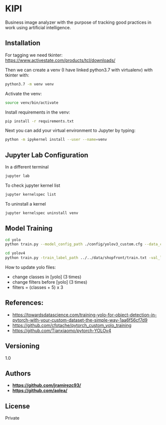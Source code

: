 # KIPI

Business image analyzer with the purpose of tracking good practices in work using artificial intelligence.

## Installation

For tagging we need tkinter: https://www.activestate.com/products/tcl/downloads/

Then we can create a venv (I have linked python3.7 with virtualenv) with tkinter with:

```bash
python3.7 -m venv venv
```

Activate the venv:

```bash
source venv/bin/activate
```

Install requirements in the venv:

```bash
pip install -r requirements.txt
```

Next you can add your virtual environment to Jupyter by typing:

```bash
python -m ipykernel install --user --name=venv
```

## Jupyter Lab Configuration

In a different terminal

```bash
jupyter lab
```

To check jupyter kernel list

```bash
jupyter kernelspec list
```

To uninstall a kernel

```bash
jupyter kernelspec uninstall venv
```

## Model Training

```bash
cd yolo
python train.py --model_config_path ./config/yolov3_custom.cfg --data_config_path ./config/coco_custom.data --class_path ./config/coco_custom.names
```

```bash
cd yolov4
python train.py -train_label_path ../../data/shopfront/train.txt -val_label_path ../../data/shopfront/val.txt -dir /Users/jrc/Desktop/Jorge/Otros/Coding/Kipi/kipi/models/yolov4 -classes 3 -pretrained ./cfg/yolov4.conv.137.pth
```

How to update yolo files:

- change classes in [yolo] (3 times)
- change filters before [yolo] (3 times)
- filters = (classes + 5) x 3

## References:

- https://towardsdatascience.com/training-yolo-for-object-detection-in-pytorch-with-your-custom-dataset-the-simple-way-1aa6f56cf7d9
- https://github.com/cfotache/pytorch_custom_yolo_training
- https://github.com/Tianxiaomo/pytorch-YOLOv4

## Versioning

1.0

## Authors

- **https://github.com/jramirezc93/**
- **https://github.com/aolea/**

## License

Private
